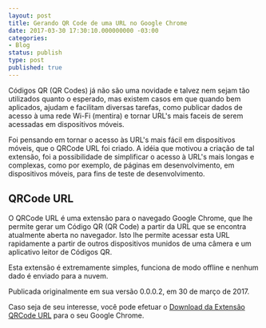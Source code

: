```yaml
---
layout: post
title: Gerando QR Code de uma URL no Google Chrome
date: 2017-03-30 17:30:10.000000000 -03:00
categories:
- Blog
status: publish
type: post
published: true
---
```


Códigos QR (QR Codes) já não são uma novidade e talvez nem sejam tão utilizados quanto o esperado, mas existem casos em que quando bem aplicados, ajudam e facilitam diversas tarefas, como publicar dados de acesso à uma rede Wi-Fi (mentira) e tornar URL's mais faceis de serem acessadas em dispositivos móveis.

Foi pensando em tornar o acesso às URL's mais fácil em dispositivos móveis, que o QRCode URL foi criado.
A idéia que motivou a criação de tal extensão, foi a possibilidade de simplificar o acesso à URL's mais longas e complexas, como por exemplo, de páginas em desenvolvimento, em dispositivos móveis, para fins de teste de desenvolvimento.

## QRCode URL

O QRCode URL é uma extensão para o navegado Google Chrome, que lhe permite gerar um Código QR (QR Code) a partir da URL que se encontra atualmente aberta no navegador. 
Isto lhe permite acessar esta URL rapidamente a partir de outros dispositivos munidos de uma câmera e um aplicativo leitor de Códigos QR.

Esta extensão é extremamente simples, funciona de modo offline e nenhum dado é enviado para a nuvem.

Publicada originalmente em sua versão 0.0.0.2, em 30 de março de 2017.

Caso seja de seu interesse, você pode efetuar o [Download da Extensão QRCode URL](https://goo.gl/jLk9hk) para o seu Google Chrome.